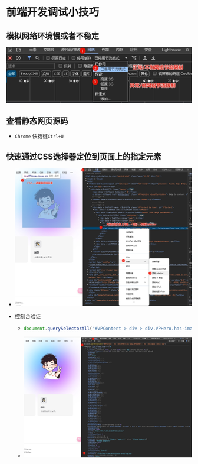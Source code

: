 # 前端开发调试小技巧

## 模拟网络环境慢或者不稳定

![](img/PixPin_2024-04-27_22-11-07.jpg)

## 查看静态网页源码

- `Chrome` 快捷键`Ctrl+U`

## 快速通过CSS选择器定位到页面上的指定元素

- ![PixPin_2024-04-27_22-14-14](img/PixPin_2024-04-27_22-14-14.jpg)

- 控制台验证

  - ```js
    document.querySelectorAll("#VPContent > div > div.VPHero.has-image.VPHomeHero > div > div.image > div > img")
    ```

  - ![](img/PixPin_2024-04-27_22-17-42.jpg)